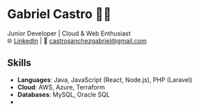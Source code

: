 # Gabriel Castro 👨‍💻  
Junior Developer | Cloud & Web Enthusiast  
🌐 [LinkedIn](linkedin.com/in/gabriel-hernando-castro-sánchez-308b46227) | 📧 castrosanchezgabriel@gmail.com  

## Skills  
- **Languages**: Java, JavaScript (React, Node.js), PHP (Laravel)  
- **Cloud**: AWS, Azure, Terraform  
- **Databases**: MySQL, Oracle SQL
- 
